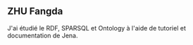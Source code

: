 ## ZHU Fangda
J'ai étudié le RDF, SPARSQL et Ontology à l'aide de tutoriel et documentation de Jena.
